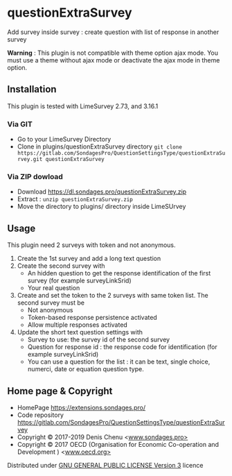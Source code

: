 # questionExtraSurvey

Add survey inside survey : create question with list of response in another survey

**Warning** : This plugin is not compatible with theme option ajax mode. You must use a theme without ajax mode or deactivate the ajax mode in theme option.

## Installation

This plugin is tested with LimeSurvey 2.73, and 3.16.1

### Via GIT
- Go to your LimeSurvey Directory
- Clone in plugins/questionExtraSurvey directory `git clone https://gitlab.com/SondagesPro/QuestionSettingsType/questionExtraSurvey.git questionExtraSurvey`

### Via ZIP dowload
- Download <https://dl.sondages.pro/questionExtraSurvey.zip>
- Extract : `unzip questionExtraSurvey.zip`
- Move the directory to  plugins/ directory inside LimeSUrvey

## Usage

This plugin need 2 surveys with token and not anonymous.

1. Create the 1st survey and add a long text question
2. Create the second survey with
    - An hidden question to get the response identification of the first survey (for example surveyLinkSrid)
    - Your real question
3. Create and set the token to the 2 surveys with same token list. The second survey must be
    - Not anonymous
    - Token-based response persistence activated
    - Allow multiple responses activated
4. Update the short text question settings with
    - Survey to use: the survey id of the second survey
    - Question for response id : the response code for identification (for example surveyLinkSrid)
    - You can use a question for the list : it can be text, single choice, numerci, date or equation question type.

## Home page & Copyright
- HomePage <https://extensions.sondages.pro/>
- Code repository <https://gitlab.com/SondagesPro/QuestionSettingsType/questionExtraSurvey>
- Copyright © 2017-2019 Denis Chenu <www.sondages.pro>
- Copyright © 2017 OECD (Organisation for Economic Co-operation and Development ) <www.oecd.org>

Distributed under [GNU GENERAL PUBLIC LICENSE Version 3](https://gnu.org/licenses/gpl-3.0.txt) licence
